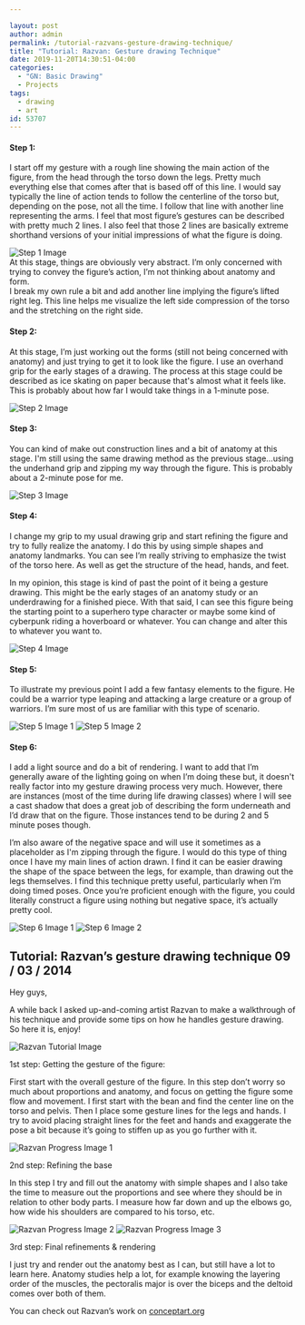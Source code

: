 ```yaml
---

layout: post
author: admin
permalink: /tutorial-razvans-gesture-drawing-technique/
title: "Tutorial: Razvan: Gesture drawing Technique"
date: 2019-11-20T14:30:51-04:00
categories:
  - "GN: Basic Drawing"
  - Projects
tags:
  - drawing
  - art
id: 53707
---
```

#### Step 1:

I start off my gesture with a rough line showing the main action of the figure, from the head through the torso down the legs. Pretty much everything else that comes after that is based off of this line. I would say typically the line of action tends to follow the centerline of the torso but, depending on the pose, not all the time. I follow that line with another line representing the arms. I feel that most figure’s gestures can be described with pretty much 2 lines. I also feel that those 2 lines are basically extreme shorthand versions of your initial impressions of what the figure is doing.

![Step 1 Image](https://image-control-storage.s3.amazonaws.com/2019/11/20103010/danny_cruz_tutorial_1_image_1-12.png)  
At this stage, things are obviously very abstract. I’m only concerned with trying to convey the figure’s action, I’m not thinking about anatomy and form.  
I break my own rule a bit and add another line implying the figure’s lifted right leg. This line helps me visualize the left side compression of the torso and the stretching on the right side.

#### Step 2:

At this stage, I’m just working out the forms (still not being concerned with anatomy) and just trying to get it to look like the figure. I use an overhand grip for the early stages of a drawing. The process at this stage could be described as ice skating on paper because that's almost what it feels like. This is probably about how far I would take things in a 1-minute pose.

![Step 2 Image](https://image-control-storage.s3.amazonaws.com/2019/11/20103329/danny_cruz_tutorial_1_image_2-8.png)

#### Step 3:

You can kind of make out construction lines and a bit of anatomy at this stage. I'm still using the same drawing method as the previous stage…using the underhand grip and zipping my way through the figure. This is probably about a 2-minute pose for me.

![Step 3 Image](https://image-control-storage.s3.amazonaws.com/2019/11/20103222/danny_cruz_tutorial_1_image_3-6.png)

#### Step 4:

I change my grip to my usual drawing grip and start refining the figure and try to fully realize the anatomy. I do this by using simple shapes and anatomy landmarks. You can see I’m really striving to emphasize the twist of the torso here. As well as get the structure of the head, hands, and feet.

In my opinion, this stage is kind of past the point of it being a gesture drawing. This might be the early stages of an anatomy study or an underdrawing for a finished piece. With that said, I can see this figure being the starting point to a superhero type character or maybe some kind of cyberpunk riding a hoverboard or whatever. You can change and alter this to whatever you want to.

![Step 4 Image](https://image-control-storage.s3.amazonaws.com/2019/11/20103846/danny_cruz_tutorial_1_image_5-8.png)

#### Step 5:

To illustrate my previous point I add a few fantasy elements to the figure. He could be a warrior type leaping and attacking a large creature or a group of warriors. I’m sure most of us are familiar with this type of scenario.

![Step 5 Image 1](https://image-control-storage.s3.amazonaws.com/2019/11/20103337/danny_cruz_tutorial_1_image_6-7.png)
![Step 5 Image 2](https://image-control-storage.s3.amazonaws.com/2019/11/20103339/danny_cruz_tutorial_1_final_comparison-7.png)

#### Step 6:

I add a light source and do a bit of rendering. I want to add that I’m generally aware of the lighting going on when I’m doing these but, it doesn't really factor into my gesture drawing process very much. However, there are instances (most of the time during life drawing classes) where I will see a cast shadow that does a great job of describing the form underneath and I’d draw that on the figure. Those instances tend to be during 2 and 5 minute poses though.

I’m also aware of the negative space and will use it sometimes as a placeholder as I'm zipping through the figure. I would do this type of thing once I have my main lines of action drawn. I find it can be easier drawing the shape of the space between the legs, for example, than drawing out the legs themselves. I find this technique pretty useful, particularly when I’m doing timed poses. Once you’re proficient enough with the figure, you could literally construct a figure using nothing but negative space, it’s actually pretty cool.

![Step 6 Image 1](https://image-control-storage.s3.amazonaws.com/2019/11/20105935/danny_cruz_tutorial_1_image_6-12.png)
![Step 6 Image 2](https://image-control-storage.s3.amazonaws.com/2019/11/20103850/danny_cruz_tutorial_1_final_comparison-8.png)

## Tutorial: Razvan’s gesture drawing technique 09 / 03 / 2014

Hey guys,

A while back I asked up-and-coming artist Razvan to make a walkthrough of his technique and provide some tips on how he handles gesture drawing. So here it is, enjoy!

![Razvan Tutorial Image](https://image-control-storage.s3.amazonaws.com/2019/11/20103340/raz_tut_1_dude_1-4.jpg)

1st step: Getting the gesture of the figure:

First start with the overall gesture of the figure. In this step don’t worry so much about proportions and anatomy, and focus on getting the figure some flow and movement. I first start with the bean and find the center line on the torso and pelvis. Then I place some gesture lines for the legs and hands. I try to avoid placing straight lines for the feet and hands and exaggerate the pose a bit because it’s going to stiffen up as you go further with it.

![Razvan Progress Image 1](https://image-control-storage.s3.amazonaws.com/2019/11/20110337/raz_tut_1_dude_2-8.jpg)

2nd step: Refining the base

In this step I try and fill out the anatomy with simple shapes and I also take the time to measure out the proportions and see where they should be in relation to other body parts. I measure how far down and up the elbows go, how wide his shoulders are compared to his torso, etc.

![Razvan Progress Image 2](https://image-control-storage.s3.amazonaws.com/2019/11/20110339/raz_tut_1_dude_3-7.jpg)
![Razvan Progress Image 3](https://image-control-storage.s3.amazonaws.com/2019/11/20110340/raz_tut_1_dude_compare-7.jpg)

3rd step: Final refinements & rendering

I just try and render out the anatomy best as I can, but still have a lot to learn here. Anatomy studies help a lot, for example knowing the layering order of the muscles, the pectoralis major is over the biceps and the deltoid comes over both of them.

You can check out Razvan’s work on [conceptart.org](http://www.conceptart.org/forums/showthread.php?t=242170)
